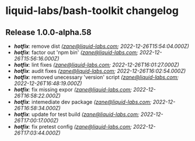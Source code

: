 # liquid-labs/bash-toolkit changelog


## Release 1.0.0-alpha.58
* _**hotfix**_: remove dist _(zane@liquid-labs.com; 2022-12-26T15:54:04.000Z)_
* _**hotfix**_: factor out 'npm bin' _(zane@liquid-labs.com; 2022-12-26T15:56:16.000Z)_
* _**hotfix**_: lint fixes _(zane@liquid-labs.com; 2022-12-26T16:01:27.000Z)_
* _**hotfix**_: audit fixes _(zane@liquid-labs.com; 2022-12-26T16:02:54.000Z)_
* _**hotfix**_: removed unecessary 'version' script _(zane@liquid-labs.com; 2022-12-26T16:48:19.000Z)_
* _**hotfix**_: fix missing expor _(zane@liquid-labs.com; 2022-12-26T16:58:22.000Z)_
* _**hotfix**_: intemediate dev package _(zane@liquid-labs.com; 2022-12-26T16:58:34.000Z)_
* _**hotfix**_: update for test build _(zane@liquid-labs.com; 2022-12-26T17:00:17.000Z)_
* _**hotfix**_: fix pretest config _(zane@liquid-labs.com; 2022-12-26T17:03:44.000Z)_
